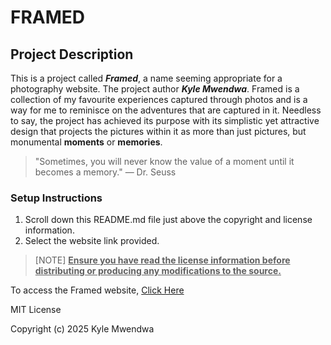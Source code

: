 # FRAMED #


## Project Description ##

This is a project called ***Framed***, a name seeming appropriate for a photography website. The project author ***Kyle Mwendwa***. 
Framed is a collection of my favourite experiences captured through photos and is a way for me to reminisce on the adventures that 
are captured in it. Needless to say, the project has achieved its purpose with its simplistic yet attractive design that projects 
the pictures within it as more than just pictures, but monumental **moments** or **memories**.
>"Sometimes, you will never know the value of a moment until it becomes a memory." — Dr. Seuss

### Setup Instructions ###  

1. Scroll down this README.md file just above the copyright and license information.
2. Select the website link provided.

>[NOTE]
>**<ins>Ensure you have read the license information before distributing or producing any modifications to the source.</ins>**
 

To access the Framed website, [Click Here](https://itzzzkay.github.io/Projects/)

MIT License  

Copyright (c) 2025 Kyle Mwendwa
